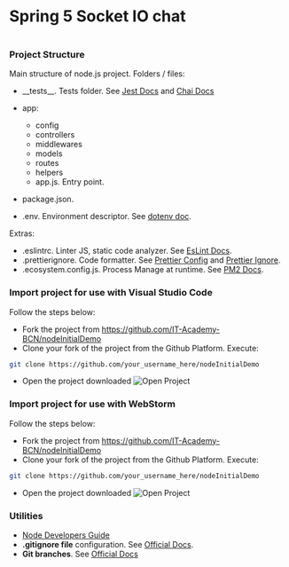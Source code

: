 # Spring 5 Socket IO chat

```sh

```

### Project Structure

Main structure of node.js project. Folders / files:

- \_\_tests__. Tests folder. See [Jest Docs](https://jestjs.io/es-ES/docs/configuration) and [Chai Docs](https://www.chaijs.com/)
- app:

   - config
   - controllers
   - middlewares
   - models
   - routes
   - helpers
   - app.js. Entry point.

- package.json.
- .env. Environment descriptor. See [dotenv doc](https://www.npmjs.com/package/dotenv).

Extras:

- .eslintrc. Linter JS, static code analyzer. See [EsLint Docs](https://eslint.org/docs/user-guide/configuring/configuration-files).
- .prettierignore. Code formatter. See [Prettier Config](https://prettier.io/docs/en/configuration.html) and [Prettier Ignore](https://prettier.io/docs/en/ignore.html).
- .ecosystem.config.js. Process Manage at runtime. See [PM2 Docs](https://pm2.keymetrics.io/).

### Import project for use with Visual Studio Code

Follow the steps below:

* Fork the project from https://github.com/IT-Academy-BCN/nodeInitialDemo
* Clone your fork of the project from the Github Platform. Execute:

```sh
git clone https://github.com/your_username_here/nodeInitialDemo

```

* Open the project downloaded
   ![Open Project](img/VSC_open.png)

### Import project for use with WebStorm

Follow the steps below:

* Fork the project from https://github.com/IT-Academy-BCN/nodeInitialDemo
* Clone your fork of the project from the Github Platform. Execute:

```sh
git clone https://github.com/your_username_here/nodeInitialDemo

```

* Open the project downloaded
   ![Open Project](img/webstorm_open.png)

### Utilities

* [Node Developers Guide](https://nodejs.dev/learn)
* **.gitignore file** configuration. See [Official Docs](https://docs.github.com/en/get-started/getting-started-with-git/ignoring-files).
* **Git branches**. See [Official Docs](https://git-scm.com/book/en/v2/Git-Branching-Branches-in-a-Nutshell)
